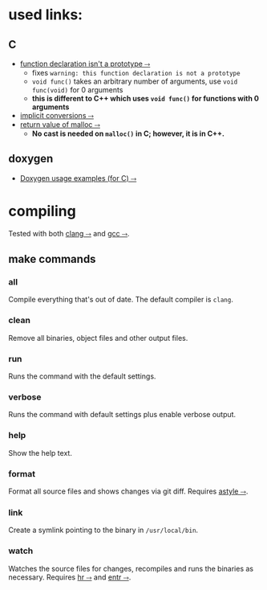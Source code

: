 # used links:

## C

- [function declaration isn't a prototype &#10513;](https://stackoverflow.com/questions/42125/function-declaration-isnt-a-prototype)
  - fixes `warning: this function declaration is not a prototype`
  - `void func()` takes an arbitrary number of arguments, use `void func(void)` for 0 arguments
  - __this is different to C++ which uses `void func()` for functions with 0 arguments__
- [implicit conversions &#10513;](http://localdoc.scusa.lsu.edu/cppreference/en/c/language/conversion.html)
- [return value of malloc &#10513;](https://stackoverflow.com/questions/3585847/return-value-of-malloc)
  - __No cast is needed on `malloc()` in C; however, it is in C++.__

## doxygen

- [Doxygen usage examples (for C) &#10513;](http://fnch.users.sourceforge.net/doxygen_c.html)
# compiling

Tested with both [clang &#10513;](https://clang.llvm.org) and [gcc &#10513;](https://gcc.gnu.org).

## make commands

### all

Compile everything that's out of date. The default compiler is `clang`.

### clean

Remove all binaries, object files and other output files.

### run

Runs the command with the default settings.

### verbose

Runs the command with default settings plus enable verbose output.

### help

Show the help text.

### format

Format all source files and shows changes via git diff. Requires [astyle &#10513;](http://astyle.sourceforge.net).

### link

Create a symlink pointing to the binary in `/usr/local/bin`.

### watch

Watches the source files for changes, recompiles and runs the binaries as necessary. Requires [hr &#10513;](https://github.com/LuRsT/hr) and [entr &#10513;](https://github.com/clibs/entr).
